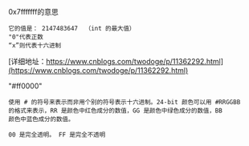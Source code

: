 
0x7fffffff的意思
```
它的值是： 2147483647  （int 的最大值）
"0"代表正数
“x”则代表十六进制
```
[详细地址：https://www.cnblogs.com/twodoge/p/11362292.html](https://www.cnblogs.com/twodoge/p/11362292.html)

"#ff0000"
```
使用 # 的符号来表示而非用个别的符号表示十六进制。24-bit 颜色可以用 #RRGGBB
的格式来表示，RR 是颜色中红色成分的数值，GG 是颜色中绿色成分的数值，BB
颜色中蓝色成分的数值。

00 是完全透明。 FF 是完全不透明
```

